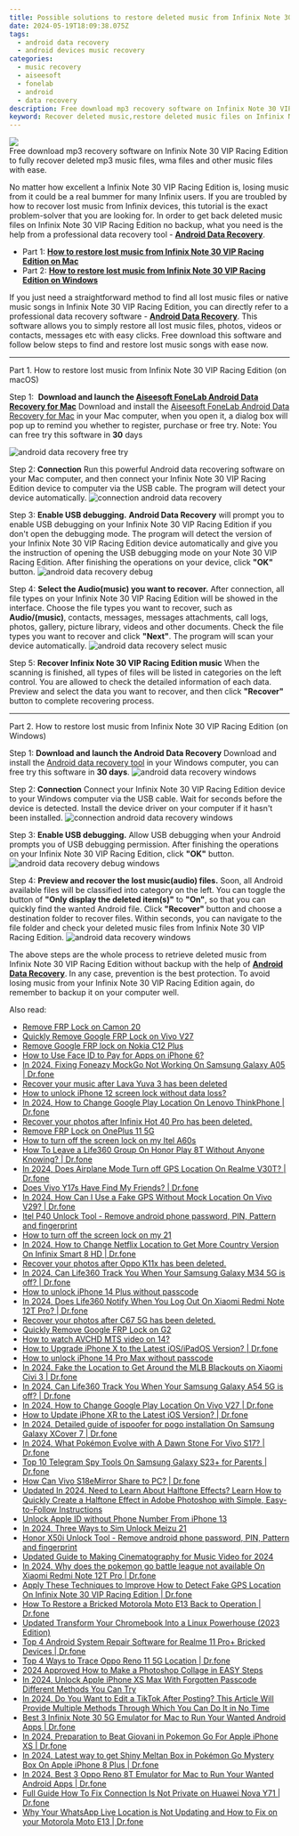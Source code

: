 ```yaml
---
title: Possible solutions to restore deleted music from Infinix Note 30 VIP Racing Edition
date: 2024-05-19T18:09:38.075Z
tags: 
  - android data recovery
  - android devices music recovery
categories: 
  - music recovery
  - aiseesoft
  - fonelab
  - android
  - data recovery
description: Free download mp3 recovery software on Infinix Note 30 VIP Racing Edition to fully recover deleted mp3 music files, wma files and other music files with ease.
keyword: Recover deleted music,restore deleted music files on Infinix Note 30 VIP Racing Edition,broken Infinix Note 30 VIP Racing Edition songs recovery solution,Infinix Note 30 VIP Racing Edition music recovery,Unerase music from Infinix Note 30 VIP Racing Edition,Regain missing music on Infinix Note 30 VIP Racing Edition,Infinix Note 30 VIP Racing Edition reset but recover music,music disappear Infinix Note 30 VIP Racing Edition,Infinix Note 30 VIP Racing Edition music disappear,how to recover deleted song in Infinix Note 30 VIP Racing Edition,how to get the music back on Infinix Note 30 VIP Racing Edition,how to retrieve song from Infinix Note 30 VIP Racing Edition
---
```


<img src="https://img0mobiles.techidaily.com/images/best-assets/devices/infinix/infinix-note-30-vip-racing-edition/3.jpg" class="atpl-imgstyle"  />

<div class="atpl-content atpl-for-fonelab-android recover-music">

<div class="atpl-post-description-part-1">
Free download mp3 recovery software on Infinix Note 30 VIP Racing Edition to fully recover deleted mp3 music files, wma files and other music files with ease.
</div>



<div class="atpl-post-description-part-2">
<div class="tpl-content-sub-paragraph-normal">
  <p>
      No matter how excellent a Infinix Note 30 VIP Racing Edition is, losing music from it could be a real bummer for many Infinix users. If you are troubled by how to recover lost music from Infinix  devices, this tutorial is the exact problem-solver that you are looking for. In order to get back deleted music files on Infinix Note 30 VIP Racing Edition no backup, what you need is the help from a professional data recovery tool - <a href="https://tools.techidaily.com/aiseesoft-android-data-recovery/" ><strong>Android Data Recovery</strong></a>.
  </p>
</div>
</div>

<ul>
  <li>Part 1: <strong><a href="#p1">How to restore lost music from Infinix Note 30 VIP Racing Edition on Mac</a></strong></li>
  <li>Part 2: <strong><a href="#p2">How to restore lost music from Infinix Note 30 VIP Racing Edition on Windows</a></strong></li>
</ul>


<div class="atpl-post-description-part-3">
<div class="tpl-content-sub-paragraph-normal">
  <p>
    If you just need a straightforward method to find all lost music files or native music songs in Infinix Note 30 VIP Racing Edition, you can directly refer to a professional data recovery software - <a href="https://tools.techidaily.com/aiseesoft-android-data-recovery/" ><strong>Android Data Recovery</strong></a>. This software allows you to simply restore all lost music files, photos, videos or contacts, messages etc with easy clicks. Free download this software and follow below steps to find and restore lost music songs with ease now.
  </p>
</div>
</div>



<!-- Part 1 -->
<a id="p1" name="p1" ></a><hr>

<div>
  <span class="atpl-step-part-style">Part 1. How to restore lost music from Infinix Note 30 VIP Racing Edition (on macOS)</span>
</div>

<span class="atpl-stepstyle-a"><span>Step 1: </span></span> <strong>Download and launch the <a href="https://tools.techidaily.com/aiseesoft-android-data-recovery-for-mac/" >Aiseesoft FoneLab Android Data Recovery for Mac</a></strong>
Download and install the <a href="https://tools.techidaily.com/aiseesoft-android-data-recovery-for-mac/" >Aiseesoft FoneLab Android Data Recovery for Mac</a> in your Mac computer, when you open it, a dialog box will pop up to remind you whether to register, purchase or free try.
Note: You can free try this software in <strong>30</strong> days

<img src="https://tools.techidaily.com/images/apps/aiseesoft/android-data-recovery/mac-free-try.png" class="atpl-imgstyle" alt="android data recovery free try" />

<span class="atpl-stepstyle-a"><span>Step 2: </span></span> <strong>Connection</strong>
Run this powerful Android data recovering software on your Mac computer, and then connect your Infinix Note 30 VIP Racing Edition device to computer via the USB cable. The program will detect your device automatically.
<img src="https://tools.techidaily.com/images/apps/aiseesoft/android-data-recovery/mac-connection-interface.jpg" class="atpl-imgstyle" alt="connection android data recovery" />

<span class="atpl-stepstyle-a"><span>Step 3: </span></span> <strong>Enable USB debugging.</strong>
<strong>Android Data Recovery</strong> will prompt you to enable USB debugging on your Infinix Note 30 VIP Racing Edition if you don't open the debugging mode. The program will detect the version of your Infinix Note 30 VIP Racing Edition device automatically and give you the instruction of opening the USB debugging mode on your Note 30 VIP Racing Edition. After finishing the operations on your device, click <strong>"OK"</strong> button.
<img src="https://tools.techidaily.com/images/apps/aiseesoft/android-data-recovery/mac-android-usb-debug.jpg"  class="atpl-imgstyle" alt="android data recovery debug" />

<span class="atpl-stepstyle-a"><span>Step 4: </span></span> <strong>Select the Audio(music) you want to recover.</strong>
After connection, all file types on your Infinix Note 30 VIP Racing Edition will be showed in the interface. Choose the file types you want to recover, such as <strong>Audio/(music)</strong>, contacts, messages, messages attachments, call logs, photos, gallery, picture library, videos and other documents. Check the file types you want to recover and click <b>"Next"</b>. The program will scan your device automatically.
<img src="https://tools.techidaily.com/images/apps/aiseesoft/android-data-recovery/mac-choose-type-music.jpg" class="atpl-imgstyle" alt="android data recovery select music" />

<span class="atpl-stepstyle-a"><span>Step 5: </span></span> <strong>Recover Infinix Note 30 VIP Racing Edition music</strong>
When the scanning is finished, all types of files will be listed in categories on the left control. You are allowed to check the detailed information of each data. Preview and select the data you want to recover, and then click <b>"Recover"</b> button to complete recovering process.


<a id="p2" name="p2"></a><hr>

<!-- Part 2 -->
<div>
  <span class="atpl-step-part-style">Part 2. How to restore lost music from Infinix Note 30 VIP Racing Edition (on Windows)</span>
</div>

<span class="atpl-stepstyle-a"><span>Step 1: </span></span> <strong>Download and launch the Android Data Recovery</strong>
Download and install the <a href="https://tools.techidaily.com/aiseesoft-android-data-recovery-for-win/" >Android data recovery tool</a> in your Windows computer, you can free try this software in <b>30 days</b>.
<img src="https://tools.techidaily.com/images/apps/aiseesoft/android-data-recovery/win-start-interface.png"  class="atpl-imgstyle" alt="android data recovery windows" />

<span class="atpl-stepstyle-a"><span>Step 2: </span></span> <strong>Connection</strong>
Connect your Infinix Note 30 VIP Racing Edition device to your Windows computer via the USB cable. Wait for seconds before the device is detected. Install the device driver on your computer if it hasn't been installed.
<img src="https://tools.techidaily.com/images/apps/aiseesoft/android-data-recovery/win-connection-interface.png" class="atpl-imgstyle" alt="connection android data recovery windows" />

<span class="atpl-stepstyle-a"><span>Step 3: </span></span> <strong>Enable USB debugging.</strong>
Allow USB debugging when your Android prompts you of USB debugging permission. After finishing the operations on your Infinix Note 30 VIP Racing Edition, click <b>"OK"</b> button.
<img src="https://tools.techidaily.com/images/apps/aiseesoft/android-data-recovery/win-android-usb-debug.png" class="atpl-imgstyle" alt="android data recovery debug windows" />

<span class="atpl-stepstyle-a"><span>Step 4: </span></span> <strong>Preview and recover the lost music(audio) files.</strong>
Soon, all Android available files will be classified into category on the left. You can toggle the button of <b>"Only display the deleted item(s)"</b> to <b>"On"</b>, so that you can quickly find the wanted Android file. Click <b>"Recover"</b> button and choose a destination folder to recover files. Within seconds, you can navigate to the file folder and check your deleted music files from Infinix Note 30 VIP Racing Edition.
<img src="https://tools.techidaily.com/images/apps/aiseesoft/android-data-recovery/win-recover-music.jpg" class="atpl-imgstyle" alt="android data recovery windows" />

<div class="atpl-post-description-part-4">
<div class="tpl-content-sub-paragraph-normal">
    <p>
        The above steps are the whole process to retrieve deleted music from Infinix Note 30 VIP Racing Edition without backup with the help of <a href="https://tools.techidaily.com/aiseesoft-android-data-recovery/" ><strong>Android Data Recovery</strong></a>. In any case, prevention is the best protection. To avoid losing music from your Infinix Note 30 VIP Racing Edition again, do remember to backup it on your computer well.
    </p>
</div>
</div>


<ins class="adsbygoogle"
     style="display:block"
     data-ad-client="ca-pub-7571918770474297"
     data-ad-slot="8358498916"
     data-ad-format="auto"
     data-full-width-responsive="true"></ins>



</div>
<ins class="adsbygoogle"
    style="display:block"
    data-ad-format="autorelaxed"
    data-ad-client="ca-pub-7571918770474297"
    data-ad-slot="1223367746"></ins>

<span class="atpl-alsoreadstyle">Also read:</span>
<div><ul>
<li><a href="https://review-topics.techidaily.com/remove-frp-lock-on-camon-20-by-drfone-android-unlock-remove-google-frp/"><u>Remove FRP Lock on Camon 20</u></a></li>
<li><a href="https://review-topics.techidaily.com/quickly-remove-google-frp-lock-on-vivo-v27-by-drfone-android-unlock-remove-google-frp/"><u>Quickly Remove Google FRP Lock on Vivo V27</u></a></li>
<li><a href="https://review-topics.techidaily.com/remove-google-frp-lock-on-nokia-c12-plus-by-drfone-android-unlock-remove-google-frp/"><u>Remove Google FRP lock on Nokia C12 Plus</u></a></li>
<li><a href="https://review-topics.techidaily.com/how-to-use-face-id-to-pay-for-apps-on-iphone-6-by-drfone-ios-unlock-ios-unlock/"><u>How to Use Face ID to Pay for Apps on iPhone 6?</u></a></li>
<li><a href="https://review-topics.techidaily.com/in-2024-fixing-foneazy-mockgo-not-working-on-samsung-galaxy-a05-drfone-by-drfone-virtual-android/"><u>In 2024, Fixing Foneazy MockGo Not Working On Samsung Galaxy A05 | Dr.fone</u></a></li>
<li><a href="https://review-topics.techidaily.com/recover-your-music-after-lava-yuva-3-has-been-deleted-by-fonelab-android-recover-music/"><u>Recover your music after Lava Yuva 3 has been deleted</u></a></li>
<li><a href="https://review-topics.techidaily.com/how-to-unlock-iphone-12-screen-lock-without-data-loss-by-drfone-ios-unlock-ios-unlock/"><u>How to unlock iPhone 12 screen lock without data loss?</u></a></li>
<li><a href="https://review-topics.techidaily.com/in-2024-how-to-change-google-play-location-on-lenovo-thinkphone-drfone-by-drfone-virtual-android/"><u>In 2024, How to Change Google Play Location On Lenovo ThinkPhone | Dr.fone</u></a></li>
<li><a href="https://review-topics.techidaily.com/recover-your-photos-after-infinix-hot-40-pro-has-been-deleted-by-fonelab-android-recover-photos/"><u>Recover your photos after Infinix Hot 40 Pro has been deleted.</u></a></li>
<li><a href="https://review-topics.techidaily.com/remove-frp-lock-on-oneplus-11-5g-by-drfone-android-unlock-remove-google-frp/"><u>Remove FRP Lock on OnePlus 11 5G</u></a></li>
<li><a href="https://review-topics.techidaily.com/how-to-turn-off-the-screen-lock-on-my-itel-a60s-by-drfone-android-unlock-android-unlock/"><u>How to turn off the screen lock on my Itel A60s</u></a></li>
<li><a href="https://review-topics.techidaily.com/how-to-leave-a-life360-group-on-honor-play-8t-without-anyone-knowing-drfone-by-drfone-virtual-android/"><u>How To Leave a Life360 Group On Honor Play 8T Without Anyone Knowing? | Dr.fone</u></a></li>
<li><a href="https://review-topics.techidaily.com/in-2024-does-airplane-mode-turn-off-gps-location-on-realme-v30t-drfone-by-drfone-virtual-android/"><u>In 2024, Does Airplane Mode Turn off GPS Location On Realme V30T? | Dr.fone</u></a></li>
<li><a href="https://review-topics.techidaily.com/does-vivo-y17s-have-find-my-friends-drfone-by-drfone-virtual-android/"><u>Does Vivo Y17s Have Find My Friends? | Dr.fone</u></a></li>
<li><a href="https://review-topics.techidaily.com/in-2024-how-can-i-use-a-fake-gps-without-mock-location-on-vivo-v29-drfone-by-drfone-virtual-android/"><u>In 2024, How Can I Use a Fake GPS Without Mock Location On Vivo V29? | Dr.fone</u></a></li>
<li><a href="https://review-topics.techidaily.com/itel-p40-unlock-tool-remove-android-phone-password-pin-pattern-and-fingerprint-by-drfone-android-unlock-android-unlock/"><u>Itel P40 Unlock Tool - Remove android phone password, PIN, Pattern and fingerprint</u></a></li>
<li><a href="https://review-topics.techidaily.com/how-to-turn-off-the-screen-lock-on-my-21-by-drfone-android-unlock-android-unlock/"><u>How to turn off the screen lock on my 21</u></a></li>
<li><a href="https://review-topics.techidaily.com/in-2024-how-to-change-netflix-location-to-get-more-country-version-on-infinix-smart-8-hd-drfone-by-drfone-virtual-android/"><u>In 2024, How to Change Netflix Location to Get More Country Version On Infinix Smart 8 HD | Dr.fone</u></a></li>
<li><a href="https://review-topics.techidaily.com/recover-your-photos-after-oppo-k11x-has-been-deleted-by-fonelab-android-recover-photos/"><u>Recover your photos after Oppo K11x has been deleted.</u></a></li>
<li><a href="https://review-topics.techidaily.com/in-2024-can-life360-track-you-when-your-samsung-galaxy-m34-5g-is-off-drfone-by-drfone-virtual-android/"><u>In 2024, Can Life360 Track You When Your Samsung Galaxy M34 5G is off? | Dr.fone</u></a></li>
<li><a href="https://review-topics.techidaily.com/how-to-unlock-iphone-14-plus-without-passcode-by-drfone-ios-unlock-ios-unlock/"><u>How to unlock iPhone 14 Plus without passcode</u></a></li>
<li><a href="https://review-topics.techidaily.com/in-2024-does-life360-notify-when-you-log-out-on-xiaomi-redmi-note-12t-pro-drfone-by-drfone-virtual-android/"><u>In 2024, Does Life360 Notify When You Log Out On Xiaomi Redmi Note 12T Pro? | Dr.fone</u></a></li>
<li><a href="https://review-topics.techidaily.com/recover-your-photos-after-c67-5g-has-been-deleted-by-fonelab-android-recover-photos/"><u>Recover your photos after C67 5G has been deleted.</u></a></li>
<li><a href="https://review-topics.techidaily.com/quickly-remove-google-frp-lock-on-g2-by-drfone-android-unlock-remove-google-frp/"><u>Quickly Remove Google FRP Lock on G2</u></a></li>
<li><a href="https://review-topics.techidaily.com/how-to-watch-avchd-mts-video-on-14-by-aiseesoft-video-converter-play-mts-on-android/"><u>How to watch AVCHD MTS video on 14?</u></a></li>
<li><a href="https://review-topics.techidaily.com/how-to-upgrade-iphone-x-to-the-latest-iosipados-version-drfone-by-drfone-ios-system-repair-ios-system-repair/"><u>How to Upgrade iPhone X to the Latest iOS/iPadOS Version? | Dr.fone</u></a></li>
<li><a href="https://review-topics.techidaily.com/how-to-unlock-iphone-14-pro-max-without-passcode-by-drfone-ios-unlock-ios-unlock/"><u>How to unlock iPhone 14 Pro Max without passcode</u></a></li>
<li><a href="https://review-topics.techidaily.com/in-2024-fake-the-location-to-get-around-the-mlb-blackouts-on-xiaomi-civi-3-drfone-by-drfone-virtual-android/"><u>In 2024, Fake the Location to Get Around the MLB Blackouts on Xiaomi Civi 3 | Dr.fone</u></a></li>
<li><a href="https://review-topics.techidaily.com/in-2024-can-life360-track-you-when-your-samsung-galaxy-a54-5g-is-off-drfone-by-drfone-virtual-android/"><u>In 2024, Can Life360 Track You When Your Samsung Galaxy A54 5G is off? | Dr.fone</u></a></li>
<li><a href="https://review-topics.techidaily.com/in-2024-how-to-change-google-play-location-on-vivo-v27-drfone-by-drfone-virtual-android/"><u>In 2024, How to Change Google Play Location On Vivo V27 | Dr.fone</u></a></li>
<li><a href="https://review-topics.techidaily.com/how-to-update-iphone-xr-to-the-latest-ios-version-drfone-by-drfone-ios-system-repair-ios-system-repair/"><u>How to Update iPhone XR to the Latest iOS Version? | Dr.fone</u></a></li>
<li><a href="https://change-location.techidaily.com/in-2024-detailed-guide-of-ispoofer-for-pogo-installation-on-samsung-galaxy-xcover-7-drfone-by-drfone-virtual-android/"><u>In 2024, Detailed guide of ispoofer for pogo installation On Samsung Galaxy XCover 7 | Dr.fone</u></a></li>
<li><a href="https://change-location.techidaily.com/in-2024-what-pokemon-evolve-with-a-dawn-stone-for-vivo-s17-drfone-by-drfone-virtual-android/"><u>In 2024, What Pokémon Evolve with A Dawn Stone For Vivo S17? | Dr.fone</u></a></li>
<li><a href="https://android-location-track.techidaily.com/top-10-telegram-spy-tools-on-samsung-galaxy-s23plus-for-parents-drfone-by-drfone-virtual-android/"><u>Top 10 Telegram Spy Tools On Samsung Galaxy S23+ for Parents | Dr.fone</u></a></li>
<li><a href="https://screen-mirror.techidaily.com/how-can-vivo-s18emirror-share-to-pc-drfone-by-drfone-android/"><u>How Can Vivo S18eMirror Share to PC? | Dr.fone</u></a></li>
<li><a href="https://ai-video-editing.techidaily.com/updated-in-2024-need-to-learn-about-halftone-effects-learn-how-to-quickly-create-a-halftone-effect-in-adobe-photoshop-with-simple-easy-to-follow-instruction/"><u>Updated In 2024, Need to Learn About Halftone Effects? Learn How to Quickly Create a Halftone Effect in Adobe Photoshop with Simple, Easy-to-Follow Instructions</u></a></li>
<li><a href="https://apple-account.techidaily.com/unlock-apple-id-without-phone-number-from-iphone-13-by-drfone-ios/"><u>Unlock Apple ID without Phone Number From iPhone 13</u></a></li>
<li><a href="https://sim-unlock.techidaily.com/in-2024-three-ways-to-sim-unlock-meizu-21-by-drfone-android/"><u>In 2024, Three Ways to Sim Unlock Meizu 21</u></a></li>
<li><a href="https://phone-solutions.techidaily.com/honor-x50i-unlock-tool-remove-android-phone-password-pin-pattern-and-fingerprint-by-drfone-android-unlock-android-unlock/"><u>Honor X50i Unlock Tool - Remove android phone password, PIN, Pattern and fingerprint</u></a></li>
<li><a href="https://ai-editing-video.techidaily.com/updated-guide-to-making-cinematography-for-music-video-for-2024/"><u>Updated Guide to Making Cinematography for Music Video for 2024</u></a></li>
<li><a href="https://change-location.techidaily.com/in-2024-why-does-the-pokemon-go-battle-league-not-available-on-xiaomi-redmi-note-12t-pro-drfone-by-drfone-virtual-android/"><u>In 2024, Why does the pokemon go battle league not available On Xiaomi Redmi Note 12T Pro | Dr.fone</u></a></li>
<li><a href="https://fake-location.techidaily.com/apply-these-techniques-to-improve-how-to-detect-fake-gps-location-on-infinix-note-30-vip-racing-edition-drfone-by-drfone-virtual-android/"><u>Apply These Techniques to Improve How to Detect Fake GPS Location On Infinix Note 30 VIP Racing Edition | Dr.fone</u></a></li>
<li><a href="https://fix-guide.techidaily.com/how-to-restore-a-bricked-motorola-moto-e13-back-to-operation-drfone-by-drfone-fix-android-problems-fix-android-problems/"><u>How To Restore a Bricked Motorola Moto E13 Back to Operation | Dr.fone</u></a></li>
<li><a href="https://ai-vdieo-software.techidaily.com/updated-transform-your-chromebook-into-a-linux-powerhouse-2023-edition/"><u>Updated Transform Your Chromebook Into a Linux Powerhouse (2023 Edition)</u></a></li>
<li><a href="https://howto.techidaily.com/top-4-android-system-repair-software-for-realme-11-proplus-bricked-devices-drfone-by-drfone-fix-android-problems-fix-android-problems/"><u>Top 4 Android System Repair Software for Realme 11 Pro+ Bricked Devices | Dr.fone</u></a></li>
<li><a href="https://android-location-track.techidaily.com/top-4-ways-to-trace-oppo-reno-11-5g-location-drfone-by-drfone-virtual-android/"><u>Top 4 Ways to Trace Oppo Reno 11 5G Location | Dr.fone</u></a></li>
<li><a href="https://animation-videos.techidaily.com/2024-approved-how-to-make-a-photoshop-collage-in-easy-steps/"><u>2024 Approved How to Make a Photoshop Collage in EASY Steps</u></a></li>
<li><a href="https://ios-unlock.techidaily.com/in-2024-unlock-apple-iphone-xs-max-with-forgotten-passcode-different-methods-you-can-try-by-drfone-ios/"><u>In 2024, Unlock Apple iPhone XS Max With Forgotten Passcode Different Methods You Can Try</u></a></li>
<li><a href="https://ai-editing-video.techidaily.com/in-2024-do-you-want-to-edit-a-tiktok-after-posting-this-article-will-provide-multiple-methods-through-which-you-can-do-it-in-no-time/"><u>In 2024, Do You Want to Edit a TikTok After Posting? This Article Will Provide Multiple Methods Through Which You Can Do It in No Time</u></a></li>
<li><a href="https://screen-mirror.techidaily.com/best-3-infinix-note-30-5g-emulator-for-mac-to-run-your-wanted-android-apps-drfone-by-drfone-android/"><u>Best 3 Infinix Note 30 5G Emulator for Mac to Run Your Wanted Android Apps | Dr.fone</u></a></li>
<li><a href="https://ios-pokemon-go.techidaily.com/in-2024-preparation-to-beat-giovani-in-pokemon-go-for-apple-iphone-xs-drfone-by-drfone-virtual-ios/"><u>In 2024, Preparation to Beat Giovani in Pokemon Go For Apple iPhone XS | Dr.fone</u></a></li>
<li><a href="https://ios-pokemon-go.techidaily.com/in-2024-latest-way-to-get-shiny-meltan-box-in-pokemon-go-mystery-box-on-apple-iphone-8-plus-drfone-by-drfone-virtual-ios/"><u>In 2024, Latest way to get Shiny Meltan Box in Pokémon Go Mystery Box On Apple iPhone 8 Plus | Dr.fone</u></a></li>
<li><a href="https://screen-mirror.techidaily.com/in-2024-best-3-oppo-reno-8t-emulator-for-mac-to-run-your-wanted-android-apps-drfone-by-drfone-android/"><u>In 2024, Best 3 Oppo Reno 8T Emulator for Mac to Run Your Wanted Android Apps | Dr.fone</u></a></li>
<li><a href="https://howto.techidaily.com/full-guide-how-to-fix-connection-is-not-private-on-huawei-nova-y71-drfone-by-drfone-fix-android-problems-fix-android-problems/"><u>Full Guide How To Fix Connection Is Not Private on Huawei Nova Y71 | Dr.fone</u></a></li>
<li><a href="https://location-social.techidaily.com/why-your-whatsapp-live-location-is-not-updating-and-how-to-fix-on-your-motorola-moto-e13-drfone-by-drfone-virtual-android/"><u>Why Your WhatsApp Live Location is Not Updating and How to Fix on your Motorola Moto E13 | Dr.fone</u></a></li>
</ul></div>


